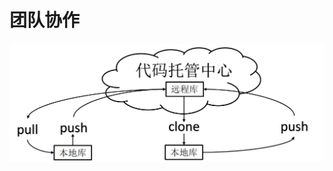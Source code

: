 # 团队协作

![image-20220712000855178](https://raw.githubusercontent.com/li199773/Images/master/img/202207122100288.png)

